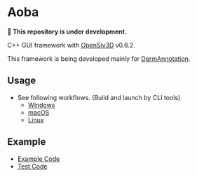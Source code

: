 # Aoba
**:construction: This repository is under development.**

C++ GUI framework with [OpenSiv3D](https://github.com/Siv3D/OpenSiv3D) v0.6.2.

This framework is being developed mainly for [DermAnnotation](https://kondoa9.github.io/DermAnnotation/).
 
## Usage
- See following workflows. (Build and launch by CLI tools)
	- [Windows](https://github.com/athnomedical/Aoba/blob/0664aa1dc0de22b556634d31305f54e2ae7c4284/.github/workflows/ci.yml#L23-L33)
	- [macOS](https://github.com/athnomedical/Aoba/blob/0664aa1dc0de22b556634d31305f54e2ae7c4284/.github/workflows/ci.yml#L40-L52)
	- [Linux](https://github.com/athnomedical/Aoba/blob/0664aa1dc0de22b556634d31305f54e2ae7c4284/.github/workflows/ci.yml#L59-L116)

## Example
 - [Example Code](https://github.com/athnomedical/Aoba/blob/main/Test/Example/Example.cpp)
 - [Test Code](https://github.com/athnomedical/Aoba/tree/main/Test/LaunchTest)
